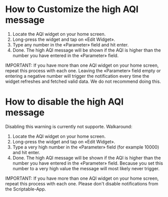 # How to Customize the high AQI message
1. Locate the AQI widget on your home screen.
2. Long-press the widget and tap on «Edit Widget».
3. Type any number in the «Parameter» field and hit enter.
4. Done. The high AQI message will be shown if the AQI is higher than the number you have entered in the «Parameter» field.

IMPORTANT: If you have more than one AQI widget on your home screen, repeat this process with each one. Leaving the «Parameter» field empty or entering a negative number will trigger the notification every time the widget refreshes and fetched valid data. We do not recommend doing this.
# How to disable the high AQI message
Disabling this warning is currently not supporte.
Walkaround:
1. Locate the AQI widget on your home screen.
2. Long-press the widget and tap on «Edit Widget».
3. Type a very high number in the «Parameter» field (for example 10000) and hit enter.
4. Done. The high AQI message will be shown if the AQI is higher than the number you have entered in the «Parameter» field. Because you set this number to a very high value the message will most likely never trigger.

IMPORTANT: If you have more than one AQI widget on your home screen, repeat this process with each one. Please don't disable notifications from the Scriptable-App.
